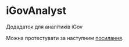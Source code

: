# iGovAnalyst

Додадаток для аналітиків iGov

Можна протестувати за наступним <a href="https://ymnik13.github.io/iGovAnalyst/iGovAnalyst/">посилання</a>.
